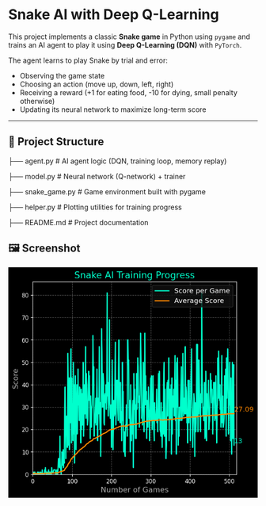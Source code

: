 # Snake AI with Deep Q-Learning

This project implements a classic **Snake game** in Python using `pygame` and trains an AI agent to play it using **Deep Q-Learning (DQN)** with `PyTorch`.

The agent learns to play Snake by trial and error:
- Observing the game state  
- Choosing an action (move up, down, left, right)  
- Receiving a reward (+1 for eating food, -10 for dying, small penalty otherwise)  
- Updating its neural network to maximize long-term score  

---

## 🐍 Project Structure
├── agent.py # AI agent logic (DQN, training loop, memory replay)

├── model.py # Neural network (Q-network) + trainer

├── snake_game.py # Game environment built with pygame

├── helper.py # Plotting utilities for training progress

├── README.md # Project documentation

## 🖼️ Screenshot

![Snake AI Gameplay training_progress](training_progress.png)


